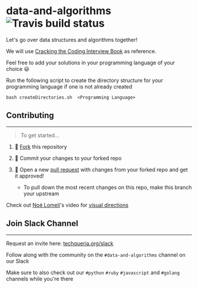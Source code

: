 # data-and-algorithms ![Travis build status](https://travis-ci.org/techqueria/data-structures-and-algorithms.svg?branch=master)

Let's go over data structures and algorithms together! 

We will use [Cracking the Coding Interview Book](http://www.crackingthecodinginterview.com/) as reference.

Feel free to add your solutions in your programming language of your choice 😃


Run the following script to create the directory structure for your programming language 
if one is not already created

```shell
bash createDirectories.sh  <Programming Language>
```

## Contributing
---

> To get started...

1. 🍴 [Fork](https://github.com/techqueria/data-and-algorithms#fork-destination-box) this repository

2.  🔨 Commit your changes to your forked repo

3. 🎉 Open a new [pull request](https://github.com/techqueria/data-and-algorithms/compare) with changes from your forked repo and get it approved!
    * To pull down the most recent changes on this repo, make this branch your upstream

Check out [Noé Lomelí](https://github.com/noelomeli)'s video for [visual directions](https://www.youtube.com/watch?v=sv97x3yPbrw)


## Join Slack Channel
---

Request an invite here: [techqueria.org/slack](https://techqueria.org/communities/slack/)

Follow along with the community on the `#data-and-algorithms` channel on our Slack 

Make sure to also check out our `#python` `#ruby` `#javascript` and `#golang` channels while you're there
